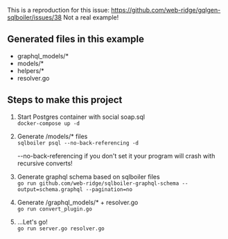 This is a reproduction for this issue: https://github.com/web-ridge/gqlgen-sqlboiler/issues/38
Not a real example!

## Generated files in this example

- graphql_models/\*
- models/\*
- helpers/\*
- resolver.go

## Steps to make this project

1. Start Postgres container with social soap.sql  
   `docker-compose up -d`

2. Generate /models/\* files  
   `sqlboiler psql --no-back-referencing -d`

   --no-back-referencing if you don't set it your program will crash with recursive converts!

3. Generate graphql schema based on sqlboiler files  
   `go run github.com/web-ridge/sqlboiler-graphql-schema --output=schema.graphql --pagination=no`
4. Generate /graphql_models/\* + resolver.go  
   `go run convert_plugin.go`

5. ...Let's go!  
   `go run server.go resolver.go`
